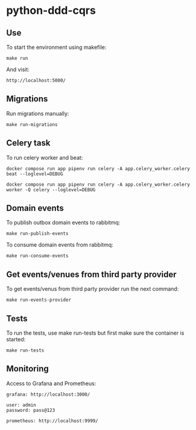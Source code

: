 python-ddd-cqrs
===============

Use
---

To start the environment using makefile:

    make run

And visit:

    http://localhost:5000/

Migrations
----------

Run migrations manually:

    make run-migrations

Celery task
-----------

To run celery worker and beat:

    docker compose run app pipenv run celery -A app.celery_worker.celery beat --loglevel=DEBUG

    docker compose run app pipenv run celery -A app.celery_worker.celery worker -Q celery --loglevel=DEBUG

Domain events
-------------

To publish outbox domain events to rabbitmq:

    make run-publish-events

To consume domain events from rabbitmq:

    make run-consume-events

Get events/venues from third party provider
-------------------------------------------

To get events/venus from third party provider run the next command:

    make run-events-provider

Tests
-----

To run the tests, use make run-tests but first make sure the container is started:

    make run-tests


Monitoring
----------

Access to Grafana and Prometheus:

    grafana: http://localhost:3000/
    
    user: admin
    password: pass@123

    prometheus: http://localhost:9999/
